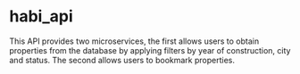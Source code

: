 # habi_api
This API provides two microservices, the first allows users to obtain properties from the database by applying filters by year of construction, city and status. The second allows users to bookmark properties.
